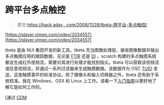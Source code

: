 # 跨平台多点触控

> 原文:[https://hack aday . com/2008/11/28/tbeta-跨平台-多点触控/](https://hackaday.com/2008/11/28/tbeta-cross-platform-multitouch/)

[https://player.vimeo.com/video/2034557](https://player.vimeo.com/video/2034557)

tbeta 是由 NUI 集团开发的新工具。tbeta 充当图像处理层，接收图像数据并输出多点触摸应用的跟踪数据。无论是 [FTIR](http://wiki.nuigroup.com/FTIR "Frustrated Total Internal Reflection (FTIR) - NUI Group") 还是 [DI](http://wiki.nuigroup.com/Diffused_Illumination "Diffused Illumination (DI) - NUI Group") ，scratch 构建的多点触摸系统都会生成红外视频流，需要对其进行处理才能找到指尖。tbeta 可以获取该视频流或任意视频流，并通过一系列过滤器来生成触摸数据。该数据作为 OSC [TUIO](http://mtg.upf.edu/reactable/?tuio "reactable tuio") 发送，这是触摸事件的标准协议。除了摄像头和输入切换器之外，tbeta 还有助于系统校准。我在 Windows、OSX 和 Linux 上工作。请看一下[入门指南](http://wiki.nuigroup.com/Tbeta_-_Getting_Started "Getting Started with tbeta - NUI Group")以更好地了解它是如何工作的。

[通过 [CDM](http://createdigitalmotion.com/2008/11/25/tbeta-open-source-computer-vision-multi-touch-sensing-follows-your-fingers/ "Open-Source Computer Vision, Multi-touch Sensing Follows Your Fingers")